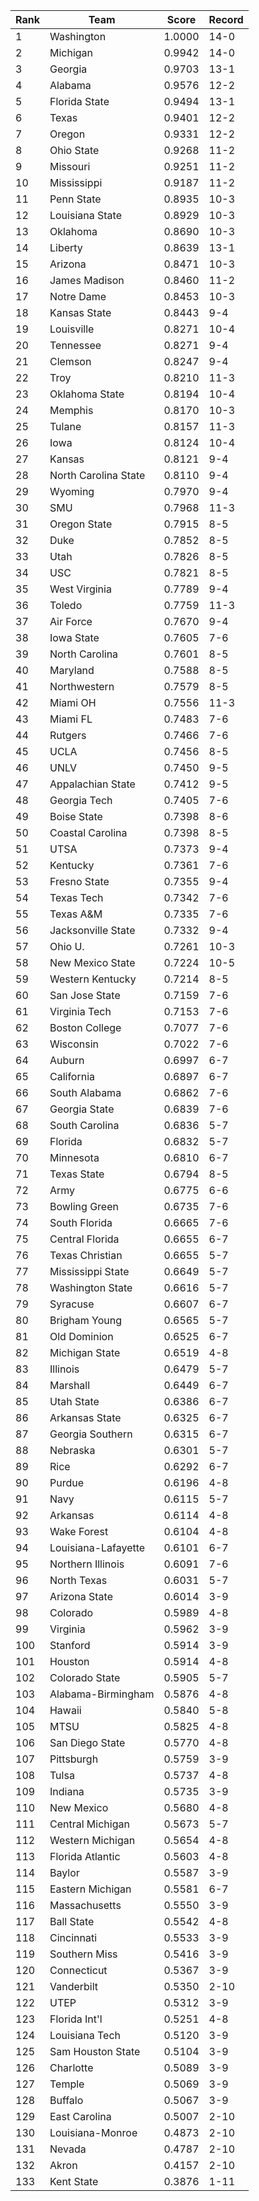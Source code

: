 Rank | Team | Score | Record
---|---|---|---
1 | Washington | 1.0000 | 14-0
2 | Michigan | 0.9942 | 14-0
3 | Georgia | 0.9703 | 13-1
4 | Alabama | 0.9576 | 12-2
5 | Florida State | 0.9494 | 13-1
6 | Texas | 0.9401 | 12-2
7 | Oregon | 0.9331 | 12-2
8 | Ohio State | 0.9268 | 11-2
9 | Missouri | 0.9251 | 11-2
10 | Mississippi | 0.9187 | 11-2
11 | Penn State | 0.8935 | 10-3
12 | Louisiana State | 0.8929 | 10-3
13 | Oklahoma | 0.8690 | 10-3
14 | Liberty | 0.8639 | 13-1
15 | Arizona | 0.8471 | 10-3
16 | James Madison | 0.8460 | 11-2
17 | Notre Dame | 0.8453 | 10-3
18 | Kansas State | 0.8443 | 9-4
19 | Louisville | 0.8271 | 10-4
20 | Tennessee | 0.8271 | 9-4
21 | Clemson | 0.8247 | 9-4
22 | Troy | 0.8210 | 11-3
23 | Oklahoma State | 0.8194 | 10-4
24 | Memphis | 0.8170 | 10-3
25 | Tulane | 0.8157 | 11-3
26 | Iowa | 0.8124 | 10-4
27 | Kansas | 0.8121 | 9-4
28 | North Carolina State | 0.8110 | 9-4
29 | Wyoming | 0.7970 | 9-4
30 | SMU | 0.7968 | 11-3
31 | Oregon State | 0.7915 | 8-5
32 | Duke | 0.7852 | 8-5
33 | Utah | 0.7826 | 8-5
34 | USC | 0.7821 | 8-5
35 | West Virginia | 0.7789 | 9-4
36 | Toledo | 0.7759 | 11-3
37 | Air Force | 0.7670 | 9-4
38 | Iowa State | 0.7605 | 7-6
39 | North Carolina | 0.7601 | 8-5
40 | Maryland | 0.7588 | 8-5
41 | Northwestern | 0.7579 | 8-5
42 | Miami OH | 0.7556 | 11-3
43 | Miami FL | 0.7483 | 7-6
44 | Rutgers | 0.7466 | 7-6
45 | UCLA | 0.7456 | 8-5
46 | UNLV | 0.7450 | 9-5
47 | Appalachian State | 0.7412 | 9-5
48 | Georgia Tech | 0.7405 | 7-6
49 | Boise State | 0.7398 | 8-6
50 | Coastal Carolina | 0.7398 | 8-5
51 | UTSA | 0.7373 | 9-4
52 | Kentucky | 0.7361 | 7-6
53 | Fresno State | 0.7355 | 9-4
54 | Texas Tech | 0.7342 | 7-6
55 | Texas A&M | 0.7335 | 7-6
56 | Jacksonville State | 0.7332 | 9-4
57 | Ohio U. | 0.7261 | 10-3
58 | New Mexico State | 0.7224 | 10-5
59 | Western Kentucky | 0.7214 | 8-5
60 | San Jose State | 0.7159 | 7-6
61 | Virginia Tech | 0.7153 | 7-6
62 | Boston College | 0.7077 | 7-6
63 | Wisconsin | 0.7022 | 7-6
64 | Auburn | 0.6997 | 6-7
65 | California | 0.6897 | 6-7
66 | South Alabama | 0.6862 | 7-6
67 | Georgia State | 0.6839 | 7-6
68 | South Carolina | 0.6836 | 5-7
69 | Florida | 0.6832 | 5-7
70 | Minnesota | 0.6810 | 6-7
71 | Texas State | 0.6794 | 8-5
72 | Army | 0.6775 | 6-6
73 | Bowling Green | 0.6735 | 7-6
74 | South Florida | 0.6665 | 7-6
75 | Central Florida | 0.6655 | 6-7
76 | Texas Christian | 0.6655 | 5-7
77 | Mississippi State | 0.6649 | 5-7
78 | Washington State | 0.6616 | 5-7
79 | Syracuse | 0.6607 | 6-7
80 | Brigham Young | 0.6565 | 5-7
81 | Old Dominion | 0.6525 | 6-7
82 | Michigan State | 0.6519 | 4-8
83 | Illinois | 0.6479 | 5-7
84 | Marshall | 0.6449 | 6-7
85 | Utah State | 0.6386 | 6-7
86 | Arkansas State | 0.6325 | 6-7
87 | Georgia Southern | 0.6315 | 6-7
88 | Nebraska | 0.6301 | 5-7
89 | Rice | 0.6292 | 6-7
90 | Purdue | 0.6196 | 4-8
91 | Navy | 0.6115 | 5-7
92 | Arkansas | 0.6114 | 4-8
93 | Wake Forest | 0.6104 | 4-8
94 | Louisiana-Lafayette | 0.6101 | 6-7
95 | Northern Illinois | 0.6091 | 7-6
96 | North Texas | 0.6031 | 5-7
97 | Arizona State | 0.6014 | 3-9
98 | Colorado | 0.5989 | 4-8
99 | Virginia | 0.5962 | 3-9
100 | Stanford | 0.5914 | 3-9
101 | Houston | 0.5914 | 4-8
102 | Colorado State | 0.5905 | 5-7
103 | Alabama-Birmingham | 0.5876 | 4-8
104 | Hawaii | 0.5840 | 5-8
105 | MTSU | 0.5825 | 4-8
106 | San Diego State | 0.5770 | 4-8
107 | Pittsburgh | 0.5759 | 3-9
108 | Tulsa | 0.5737 | 4-8
109 | Indiana | 0.5735 | 3-9
110 | New Mexico | 0.5680 | 4-8
111 | Central Michigan | 0.5673 | 5-7
112 | Western Michigan | 0.5654 | 4-8
113 | Florida Atlantic | 0.5603 | 4-8
114 | Baylor | 0.5587 | 3-9
115 | Eastern Michigan | 0.5581 | 6-7
116 | Massachusetts | 0.5550 | 3-9
117 | Ball State | 0.5542 | 4-8
118 | Cincinnati | 0.5533 | 3-9
119 | Southern Miss | 0.5416 | 3-9
120 | Connecticut | 0.5367 | 3-9
121 | Vanderbilt | 0.5350 | 2-10
122 | UTEP | 0.5312 | 3-9
123 | Florida Int'l | 0.5251 | 4-8
124 | Louisiana Tech | 0.5120 | 3-9
125 | Sam Houston State | 0.5104 | 3-9
126 | Charlotte | 0.5089 | 3-9
127 | Temple | 0.5069 | 3-9
128 | Buffalo | 0.5067 | 3-9
129 | East Carolina | 0.5007 | 2-10
130 | Louisiana-Monroe | 0.4873 | 2-10
131 | Nevada | 0.4787 | 2-10
132 | Akron | 0.4157 | 2-10
133 | Kent State | 0.3876 | 1-11

